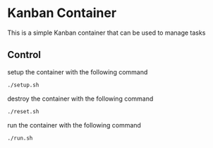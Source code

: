 # Kanban Container
This is a simple Kanban container that can be used to manage tasks
## Control
setup the container with the following command
```bash
./setup.sh
```
destroy the container with the following command
```bash
./reset.sh
```
run the container with the following command
```bash
./run.sh
```